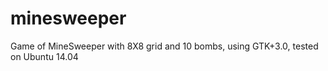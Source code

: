 # minesweeper
Game of MineSweeper with 8X8 grid and 10 bombs, using GTK+3.0, tested on Ubuntu 14.04 
